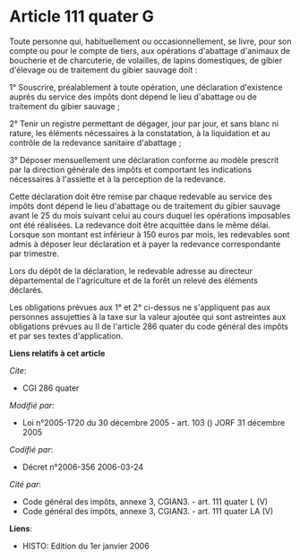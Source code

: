 # Article 111 quater G

Toute personne qui, habituellement ou occasionnellement, se livre, pour son compte ou pour le compte de tiers, aux opérations
d'abattage d'animaux de boucherie et de charcuterie, de volailles, de lapins domestiques, de gibier d'élevage ou de
traitement du gibier sauvage doit :

1° Souscrire, préalablement à toute opération, une déclaration d'existence auprès du service des impôts dont dépend le lieu
d'abattage ou de traitement du gibier sauvage ;

2° Tenir un registre permettant de dégager, jour par jour, et sans blanc ni rature, les éléments nécessaires à la
constatation, à la liquidation et au contrôle de la redevance sanitaire d'abattage ;

3° Déposer mensuellement une déclaration conforme au modèle prescrit par la direction générale des impôts et comportant les
indications nécessaires à l'assiette et à la perception de la redevance.

Cette déclaration doit être remise par chaque redevable au service des impôts dont dépend le lieu d'abattage ou de traitement
du gibier sauvage avant le 25 du mois suivant celui au cours duquel les opérations imposables ont été réalisées. La redevance
doit être acquittée dans le même délai. Lorsque son montant est inférieur à 150 euros par mois, les redevables sont admis à
déposer leur déclaration et à payer la redevance correspondante par trimestre.

Lors du dépôt de la déclaration, le redevable adresse au directeur départemental de l'agriculture et de la forêt un relevé
des éléments déclarés.

Les obligations prévues aux 1° et 2° ci-dessus ne s'appliquent pas aux personnes assujetties à la taxe sur la valeur ajoutée
qui sont astreintes aux obligations prévues au II de l'article 286 quater du code général des impôts et par ses textes
d'application.

**Liens relatifs à cet article**

_Cite_:

  - CGI 286 quater

_Modifié par_:

  - Loi n°2005-1720 du 30 décembre 2005 - art. 103 () JORF 31 décembre 2005

_Codifié par_:

  - Décret n°2006-356 2006-03-24

_Cité par_:

  - Code général des impôts, annexe 3, CGIAN3. - art. 111 quater L (V)
  - Code général des impôts, annexe 3, CGIAN3. - art. 111 quater LA (V)

**Liens**:

  - HISTO: Edition du 1er janvier 2006
